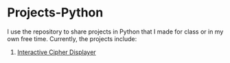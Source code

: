 # Projects-Python

I use the repository to share projects in Python that I made for class or in my own free time. Currently, the projects include:

1. [Interactive Cipher Displayer](https://github.com/MertOzbay/Projects-Python/tree/master/src/Cipher#interactive-cipher-displayer) 

